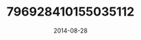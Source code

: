 ---
title: "796928410155035112"
image: "2014-08-28 20.21.31 796928410155035112_46248401"
date: "2014-08-28"
type: "photo"
---